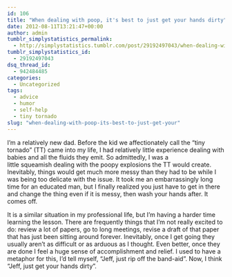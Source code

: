 ```yaml
---
id: 106
title: "When dealing with poop, it's best to just get your hands dirty"
date: 2012-08-11T13:21:47+00:00
author: admin
tumblr_simplystatistics_permalink:
  - http://simplystatistics.tumblr.com/post/29192497043/when-dealing-with-poop-its-best-to-just-get-your
tumblr_simplystatistics_id:
  - 29192497043
dsq_thread_id:
  - 942484485
categories:
  - Uncategorized
tags:
  - advice
  - humor
  - self-help
  - tiny tornado
slug: "when-dealing-with-poop-its-best-to-just-get-your"
---
```

I&#8217;m a relatively new dad. Before the kid we affectionately call the &#8220;tiny tornado&#8221; (TT) came into my life, I had relatively little experience dealing with babies and all the fluids they emit. So admittedly, I was a little squeamish dealing with the poopy explosions the TT would create. Inevitably, things would get much more messy than they had to be while I was being too delicate with the issue. It took me an embarrassingly long time for an educated man, but I finally realized you just have to get in there and change the thing even if it is messy, then wash your hands after. It comes off. 

It is a similar situation in my professional life, but I&#8217;m having a harder time learning the lesson. There are frequently things that I&#8217;m not really excited to do: review a lot of papers, go to long meetings, revise a draft of that paper that has just been sitting around forever. Inevitably, once I get going they usually aren&#8217;t as difficult or as arduous as I thought. Even better, once they are done I feel a huge sense of accomplishment and relief. I used to have a metaphor for this, I&#8217;d tell myself, &#8220;Jeff, just rip off the band-aid&#8221;. Now, I think &#8220;Jeff, just get your hands dirty&#8221;. 
